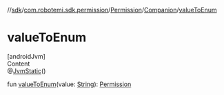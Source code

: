 //[sdk](../../../../index.md)/[com.robotemi.sdk.permission](../../index.md)/[Permission](../index.md)/[Companion](index.md)/[valueToEnum](value-to-enum.md)



# valueToEnum  
[androidJvm]  
Content  
@[JvmStatic](https://kotlinlang.org/api/latest/jvm/stdlib/kotlin.jvm/-jvm-static/index.html)()  
  
fun [valueToEnum](value-to-enum.md)(value: [String](https://kotlinlang.org/api/latest/jvm/stdlib/kotlin/-string/index.html)): [Permission](../index.md)  




